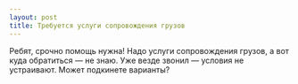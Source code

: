 ```yaml
---
layout: post 
title: Требуется услуги сопровождения грузов 
--- 
```

Ребят, срочно помощь нужна! Надо услуги сопровождения грузов, а вот куда обратиться — не знаю. Уже везде звонил — условия не устраивают. Может подкинете варианты?